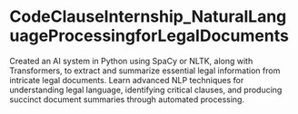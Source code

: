 # CodeClauseInternship_NaturalLanguageProcessingforLegalDocuments
Created an AI system in Python using SpaCy or NLTK, along with Transformers, to extract and summarize essential legal information from intricate legal documents. Learn advanced NLP techniques for understanding legal language, identifying critical clauses, and producing succinct document summaries through automated processing.
